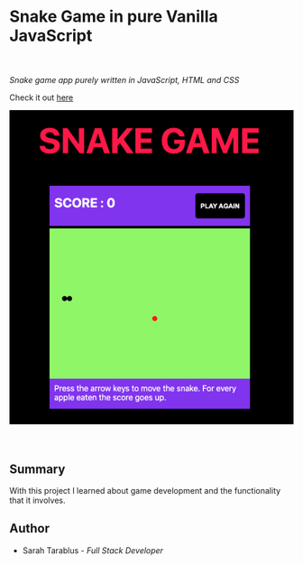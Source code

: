# Snake Game in pure Vanilla JavaScript  <br><br>

*Snake game app purely written in JavaScript, HTML and CSS*

Check it out [here](https://sarahtarablus.github.io/SnakeGame/)

![snakeGameApp](images/snakeGame.png) <br><br><br>

## Summary
With this project I learned about game development and the functionality that it involves. 

## Author
- Sarah Tarablus - *Full Stack Developer* 